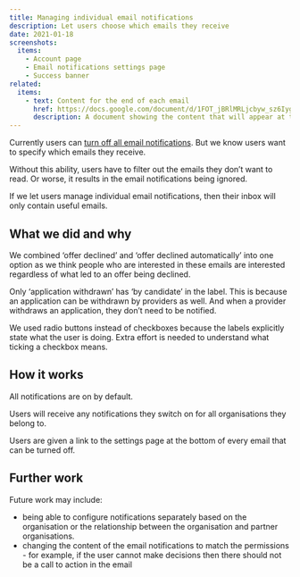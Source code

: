```yaml
---
title: Managing individual email notifications
description: Let users choose which emails they receive
date: 2021-01-18
screenshots:
  items:
    - Account page
    - Email notifications settings page
    - Success banner
related:
  items:
    - text: Content for the end of each email
      href: https://docs.google.com/document/d/1FOT_jBRlMRLjcbyw_sz6IygwCNZkaBp__oRBRBEkn-Y/edit#heading=h.7yben527pu0m
      description: A document showing the content that will appear at the bottom of each email notification
---
```


Currently users can [turn off all email notifications](/manage-teacher-training-applications/turn-email-notifications-on-off/). But we know users want to specify which emails they receive.

Without this ability, users have to filter out the emails they don’t want to read. Or worse, it results in the email notifications being ignored.

If we let users manage individual email notifications, then their inbox will only contain useful emails.

## What we did and why

We combined ‘offer declined’ and ‘offer declined automatically’ into one option as we think people who are interested in these emails are interested regardless of what led to an offer being declined.

Only ‘application withdrawn’ has ‘by candidate’ in the label. This is because an application can be withdrawn by providers as well. And when a provider withdraws an application, they don’t need to be notified.

We used radio buttons instead of checkboxes because the labels explicitly state what the user is doing. Extra effort is needed to understand what ticking a checkbox means.

## How it works

All notifications are on by default.

Users will receive any notifications they switch on for all organisations they belong to.

Users are given a link to the settings page at the bottom of every email that can be turned off.

## Further work

Future work may include:

- being able to configure notifications separately based on the organisation or the relationship between the organisation and partner organisations.
- changing the content of the email notifications to match the permissions - for example, if the user cannot make decisions then there should not be a call to action in the email
